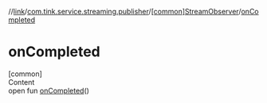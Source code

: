 //[link](../../index.md)/[com.tink.service.streaming.publisher](../index.md)/[[common]StreamObserver](index.md)/[onCompleted](on-completed.md)



# onCompleted  
[common]  
Content  
open fun [onCompleted](on-completed.md)()  



